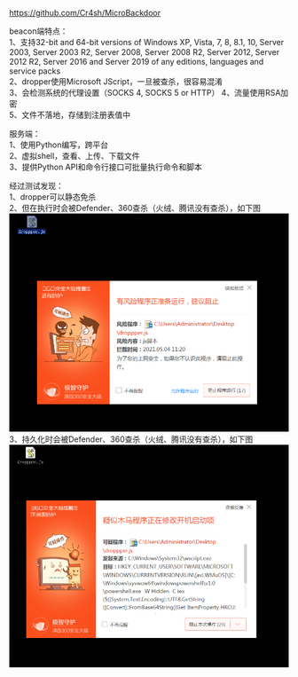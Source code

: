 https://github.com/Cr4sh/MicroBackdoor

beacon端特点：  
1、支持32-bit and 64-bit versions of Windows XP, Vista, 7, 8, 8.1, 10, Server 2003, Server 2003 R2, Server 2008, Server 2008 R2, Server 2012, Server 2012 R2, Server 2016 and Server 2019 of any editions, languages and service packs  
2、dropper使用Microsoft JScript，一旦被查杀，很容易混淆  
3、会检测系统的代理设置（SOCKS 4, SOCKS 5 or HTTP）
4、流量使用RSA加密  
5、文件不落地，存储到注册表值中

服务端：  
1、使用Python编写，跨平台  
2、虚拟shell，查看、上传、下载文件  
3、提供Python API和命令行接口可批量执行命令和脚本

经过测试发现：  
1、dropper可以静态免杀  
2、但在执行时会被Defender、360查杀（火绒、腾讯没有查杀），如下图  
![image](./pic/dynamic.png)  
3、持久化时会被Defender、360查杀（火绒、腾讯没有查杀），如下图  
![image](./pic/persistent.png)
